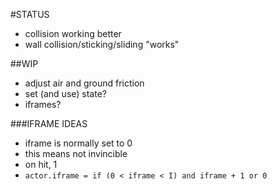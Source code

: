 #STATUS
- collision working better
- wall collision/sticking/sliding "works"

##WIP
- adjust air and ground friction
- set (and use) state?
- iframes?

###IFRAME IDEAS
- iframe is normally set to 0
- this means not invincible
- on hit, 1
- `actor.iframe = if (0 < iframe < I) and iframe + 1 or 0`